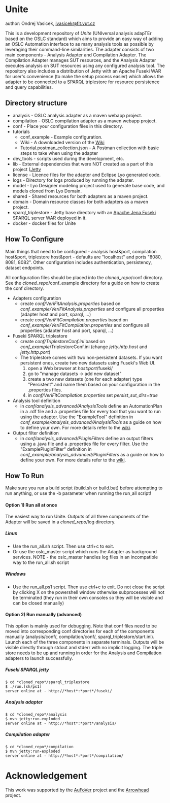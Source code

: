 # Unite
author: Ondrej Vasicek, ivasicek@fit.vut.cz

This is a development repository of *Unite* (UNIversal analysis adapTEr based on the OSLC standard) which aims to provide an easy way of adding an OSLC Automation interface to as many analysis tools as possible by leveraging their command-line similarities. The adapter consists of two main components - Analysis Adapter and Compilation Adapter. The Compilation Adapter manages SUT resources, and the Analysis Adapter executes analysis on SUT resources using any configured analysis tool. The repository also includes a distribution of Jetty with an Apache Fuseki WAR for user's convenience (to make the setup process easier) which allows the adapter to be connected to a SPARQL triplestore for resource persistence and query capabilities.

## Directory structure
- analysis - OSLC analysis adapter as a maven webapp project.
- compilation - OSLC compilation adapter as a maven webapp project.
- conf - Place your configuration files in this directory.
- tutorials
    - conf_example - Example configuration.
    - Wiki - A downloaded version of the [Wiki](https://pajda.fit.vutbr.cz/verifit/oslc-generic-analysis/-/wikis/home)
    - Tutorial.postman_collection.json - A Postman collection with basic steps to take when using the adapter 
- dev_tools - scripts used during the development, etc.
- lib - External dependencies that were NOT created as a part of this project ([Jetty](https://www.eclipse.org/jetty/)
- license - Licence files for the adapter and Eclipse Lyo generated code.
- logs - Directory for logs produced by running the adapter.
- model - Lyo Designer modeling project used to generate base code, and models cloned from Lyo Domain.
- shared - Shared resources for both adapters as a maven project.
- domain - Domain resource classes for both adapters as a maven project.
- sparql_triplestore - Jetty base directory with an [Apache Jena Fuseki](https://jena.apache.org/documentation/fuseki2/) SPARQL server WAR deployed in it.
- docker - docker files for Unite

## How To Configure
Main things that need to be configured - analysis host&port, compilation host&port, triplestore host&port - defaults are "localhost" and ports "8080, 8081, 8082".
Other configuration includes authentication, persistency, dataset endpoints.

All configuration files should be placed into the *cloned_repo*/conf directory. See the *cloned_repo*/conf_example directory for a guide on how to create the conf directory.
- Adapters configuration
    - create *conf/VeriFitAnalysis.properties* based on *conf_example/VeriFitAnalysis.properties* and configure all properties (adapter host and port, sparql, ...)
    - create *conf/VeriFitCompilation.properties* based on *conf_example/VeriFitCompilation.properties* and configure all properties (adapter host and port, sparql, ...)
- Fuseki SPARQL triplestore 
	- create *conf/TriplestoreConf.ini* based on *conf_example*/TriplestoreConf.ini (change *jetty.http.host* and *jetty.http.port*)
    - The triplestore comes with two non-persistent datasets. If you want persistent ones, create two new datasets using Fuseki's Web UI.
        1) open a Web browser at *host*:*port*/fuseki/
        2) go to "manage datasets -> add new dataset"
        3) create a two new datasets (one for each adapter) type "Persistent" and name them based on your configuration in the .properties files.
        4) in *conf/VeriFitCompilation.properties* set *persist_sut_dirs=true*
- Analysis tool definition
    - in *conf/analysis_advanced/AnalysisTools* define an AutomationPlan in a .rdf file and a .properties file for every tool that you want to run using the adapter. Use the "ExampleTool" definition in *conf_example/analysis_advanced/AnalysisTools* as a guide on how to define your own. For more details refer to the [wiki](https://pajda.fit.vutbr.cz/verifit/oslc-generic-analysis/-/wikis/Usage-Guide/2.-Analysis-Tool-Definition).
- Output filter definition
    - in *conf/analysis_advanced/PluginFilters* define an output filters using a .java file and a .properties file for every filter. Use the "ExamplePluginFilter" definition in *conf_example/analysis_advanced/PluginFilters* as a guide on how to define your own. For more details refer to the [wiki](https://pajda.fit.vutbr.cz/verifit/oslc-generic-analysis/-/wikis/Usage-Guide/3.-Plugin-Output-Filters).

## How To Run
Make sure you run a build script (build.sh or build.bat) before attempting to run anything, or use the -b parameter when running the run_all script!

#### Option 1) Run all at once
The easiest way to run Unite. Outputs of all three components of the Adapter will be saved in a *cloned_repo*/log directory.

##### Linux
- Use the run_all.sh script. Then use ctrl+c to exit.
- Or use the oslc_master script which runs the Adapter as background services. NOTE - the oslc_master handles log files in an incompatible way to the run_all.sh script
##### Windows
- Use the run_all.ps1 script. Then use ctrl+c to exit. Do not close the script by clicking X on the powershell window otherwise subprocesses will not be terminated (they run in their own consoles so they will be visible and can be closed manually)

#### Option 2) Run manually (advanced)
This option is mainly used for debugging. Note that conf files need to be moved into corresponding conf directories for each of the components manually (analysis/conf/, compilation/conf/, sparql_triplestore/start.ini). Launch each of the three components in separate terminals. Outputs will be visible directly through stdout and stderr with no implicit logging. The triple store needs to be up and running in order for the Analysis and Compilation adapters to launch successfully. 

##### Fuseki SPARQL jetty 
```
$ cd *cloned_repo*/sparql_triplestore
$ ./run.[sh/ps1] 
server online at - http://*host*:*port*/fuseki/
```
##### Analysis adapter
```
$ cd *cloned_repo*/analysis
$ mvn jetty:run-exploded
server online at - http://*host*:*port*/analysis/
```
##### Compilation adapter
```
$ cd *cloned_repo*/compilation
$ mvn jetty:run-exploded
server online at - http://*host*:*port*/compilation/
```

# Acknowledgement
This work was supported by the [AuFoVer](https://www.vutbr.cz/en/rad/projects/detail/29833) project and the [Arrowhead](https://www.fit.vut.cz/research/project/1299/.en) project.
